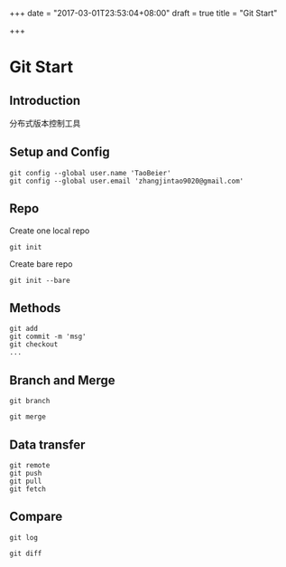+++
date = "2017-03-01T23:53:04+08:00"
draft = true
title = "Git Start"

+++

# Git Start

## Introduction

分布式版本控制工具

## Setup and Config

```
git config --global user.name 'TaoBeier'
git config --global user.email 'zhangjintao9020@gmail.com'
```

## Repo

Create one local repo

```
git init
```

Create bare repo

```
git init --bare
```

## Methods

```
git add
git commit -m 'msg'
git checkout
...
```

## Branch and Merge

```
git branch

git merge
```

## Data transfer

```
git remote 
git push
git pull
git fetch
```

## Compare


```
git log

git diff 
```
